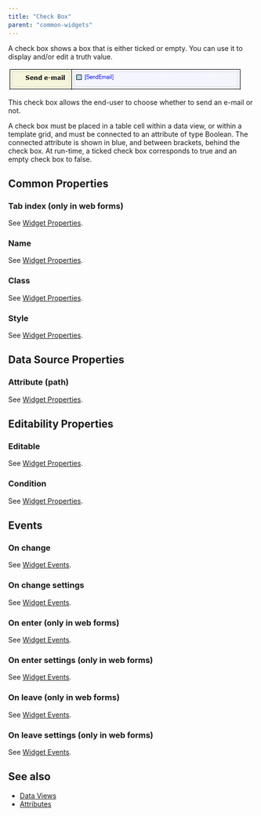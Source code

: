 ```yaml
---
title: "Check Box"
parent: "common-widgets"
---
```

A check box shows a box that is either ticked or empty. You can use it to display and/or edit a truth value.

![](attachments/819203/917550.png)

This check box allows the end-user to choose whether to send an e-mail or not.

A check box must be placed in a table cell within a data view, or within a template grid, and must be connected to an attribute of type Boolean. The connected attribute is shown in blue, and between brackets, behind the check box. At run-time, a ticked check box corresponds to true and an empty check box to false.

## Common Properties

### Tab index (only in web forms)

See [Widget Properties](widget-properties).

### Name

See [Widget Properties](widget-properties).

### Class

See [Widget Properties](widget-properties).

### Style

See [Widget Properties](widget-properties).

## Data Source Properties

### Attribute (path)

See [Widget Properties](widget-properties).

## Editability Properties

### Editable

See [Widget Properties](widget-properties).

### Condition

See [Widget Properties](widget-properties).

## Events

### On change

See [Widget Events](widget-events).

### On change settings

See [Widget Events](widget-events).

### On enter (only in web forms)

See [Widget Events](widget-events).

### On enter settings (only in web forms)

See [Widget Events](widget-events).

### On leave (only in web forms)

See [Widget Events](widget-events).

### On leave settings (only in web forms)

See [Widget Events](widget-events).

## See also

*   [Data Views](data-view)
*   [Attributes](attributes)
